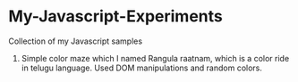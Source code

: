 # My-Javascript-Experiments
Collection of my Javascript samples

1) Simple color maze which I named Rangula raatnam, which is a color ride in telugu language. Used DOM manipulations and random colors.
